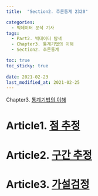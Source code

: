 ```yaml
---
title:  "Section2. 추론통계 2320"

categories:
  - 빅데이터 분석 기사
tags: 
  - Part2. 빅데이터 탐색
  - Chapter3. 통계기법의 이해
  - Section2. 추론통계

toc: true
toc_sticky: true
 
date: 2021-02-23
last_modified_at: 2021-02-25
---
```


Chapter3. [통계기법의 이해]()

# Article1. [점 추정]()

# Article2. [구간 추정]()

# Article3. [가설검정]()